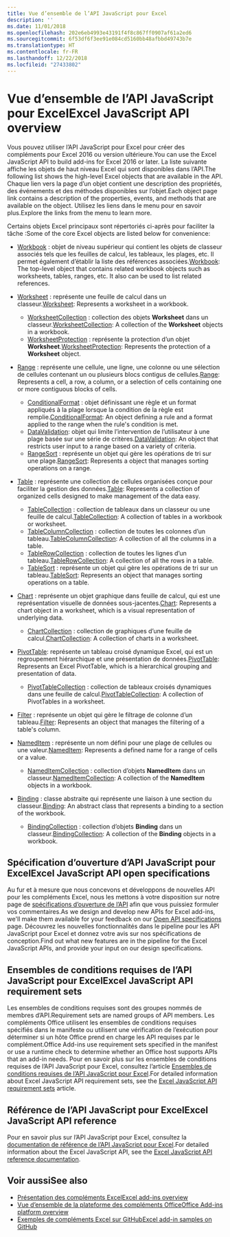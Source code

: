 ```yaml
---
title: Vue d’ensemble de l’API JavaScript pour Excel
description: ''
ms.date: 11/01/2018
ms.openlocfilehash: 202e6eb4993e43191f4f8c867ff0907af61a2ed6
ms.sourcegitcommit: 6f53df6f3ee91e084cd5160bb48afbbd49743b7e
ms.translationtype: HT
ms.contentlocale: fr-FR
ms.lasthandoff: 12/22/2018
ms.locfileid: "27433802"
---
```

# <a name="excel-javascript-api-overview"></a><span data-ttu-id="7a71f-102">Vue d’ensemble de l’API JavaScript pour Excel</span><span class="sxs-lookup"><span data-stu-id="7a71f-102">Excel JavaScript API overview</span></span>

<span data-ttu-id="7a71f-103">Vous pouvez utiliser l’API JavaScript pour Excel pour créer des compléments pour Excel 2016 ou version ultérieure.</span><span class="sxs-lookup"><span data-stu-id="7a71f-103">You can use the Excel JavaScript API to build add-ins for Excel 2016 or later.</span></span> <span data-ttu-id="7a71f-104">La liste suivante affiche les objets de haut niveau Excel qui sont disponibles dans l’API.</span><span class="sxs-lookup"><span data-stu-id="7a71f-104">The following list shows the high-level Excel objects that are available in the API.</span></span> <span data-ttu-id="7a71f-105">Chaque lien vers la page d’un objet contient une description des propriétés, des événements et des méthodes disponibles sur l’objet.</span><span class="sxs-lookup"><span data-stu-id="7a71f-105">Each object page link contains a description of the properties, events, and methods that are available on the object.</span></span> <span data-ttu-id="7a71f-106">Utilisez les liens dans le menu pour en savoir plus.</span><span class="sxs-lookup"><span data-stu-id="7a71f-106">Explore the links from the menu to learn more.</span></span>

<span data-ttu-id="7a71f-107">Certains objets Excel principaux sont répertoriés ci-après pour faciliter la tâche :</span><span class="sxs-lookup"><span data-stu-id="7a71f-107">Some of the core Excel objects are listed below for convenience:</span></span> 

- <span data-ttu-id="7a71f-108">[Workbook](/javascript/api/excel/excel.workbook) : objet de niveau supérieur qui contient les objets de classeur associés tels que les feuilles de calcul, les tableaux, les plages, etc. Il permet également d’établir la liste des références associées.</span><span class="sxs-lookup"><span data-stu-id="7a71f-108">[Workbook](/javascript/api/excel/excel.workbook): The top-level object that contains related workbook objects such as worksheets, tables, ranges, etc. It also can be used to list related references.</span></span>

- <span data-ttu-id="7a71f-109">[Worksheet](/javascript/api/excel/excel.worksheet) : représente une feuille de calcul dans un classeur.</span><span class="sxs-lookup"><span data-stu-id="7a71f-109">[Worksheet](/javascript/api/excel/excel.worksheet): Represents a worksheet in a workbook.</span></span> 
    - <span data-ttu-id="7a71f-110">[WorksheetCollection](/javascript/api/excel/excel.worksheetcollection) : collection des objets **Worksheet** dans un classeur.</span><span class="sxs-lookup"><span data-stu-id="7a71f-110">[WorksheetCollection](/javascript/api/excel/excel.worksheetcollection): A collection of the **Worksheet** objects in a workbook.</span></span>
    - <span data-ttu-id="7a71f-111">[WorksheetProtection](/javascript/api/excel/excel.worksheetprotection) : représente la protection d’un objet **Worksheet**.</span><span class="sxs-lookup"><span data-stu-id="7a71f-111">[WorksheetProtection](/javascript/api/excel/excel.worksheetprotection): Represents the protection of a **Worksheet** object.</span></span>

- <span data-ttu-id="7a71f-112">[Range](/javascript/api/excel/excel.range) : représente une cellule, une ligne, une colonne ou une sélection de cellules contenant un ou plusieurs blocs contigus de cellules.</span><span class="sxs-lookup"><span data-stu-id="7a71f-112">[Range](/javascript/api/excel/excel.range): Represents a cell, a row, a column, or a selection of cells containing one or more contiguous blocks of cells.</span></span>
    - <span data-ttu-id="7a71f-113">[ConditionalFormat](/javascript/api/excel/excel.conditionalformat) : objet définissant une règle et un format appliqués à la plage lorsque la condition de la règle est remplie.</span><span class="sxs-lookup"><span data-stu-id="7a71f-113">[ConditionalFormat](/javascript/api/excel/excel.conditionalformat): An object defining a rule and a format applied to the range when the rule's condition is met.</span></span>
    - <span data-ttu-id="7a71f-114">[DataValidation](/javascript/api/excel/excel.datavalidation): objet qui limite l’intervention de l’utilisateur à une plage basée sur une série de critères.</span><span class="sxs-lookup"><span data-stu-id="7a71f-114">[DataValidation](/javascript/api/excel/excel.datavalidation): An object that restricts user input to a range based on a variety of criteria.</span></span>
    - <span data-ttu-id="7a71f-115">[RangeSort](/javascript/api/excel/excel.rangesort) : représente un objet qui gère les opérations de tri sur une plage.</span><span class="sxs-lookup"><span data-stu-id="7a71f-115">[RangeSort](/javascript/api/excel/excel.rangesort): Represents a object that manages sorting operations on a range.</span></span>

- <span data-ttu-id="7a71f-116">[Table](/javascript/api/excel/excel.table) : représente une collection de cellules organisées conçue pour faciliter la gestion des données.</span><span class="sxs-lookup"><span data-stu-id="7a71f-116">[Table](/javascript/api/excel/excel.table): Represents a collection of organized cells designed to make management of the data easy.</span></span>
    - <span data-ttu-id="7a71f-117">[TableCollection](/javascript/api/excel/excel.tablecollection) : collection de tableaux dans un classeur ou une feuille de calcul.</span><span class="sxs-lookup"><span data-stu-id="7a71f-117">[TableCollection](/javascript/api/excel/excel.tablecollection): A collection of tables in a workbook or worksheet.</span></span>
    - <span data-ttu-id="7a71f-118">[TableColumnCollection](/javascript/api/excel/excel.tablecolumncollection) : collection de toutes les colonnes d’un tableau.</span><span class="sxs-lookup"><span data-stu-id="7a71f-118">[TableColumnCollection](/javascript/api/excel/excel.tablecolumncollection): A collection of all the columns in a table.</span></span>
    - <span data-ttu-id="7a71f-119">[TableRowCollection](/javascript/api/excel/excel.tablerowcollection) : collection de toutes les lignes d’un tableau.</span><span class="sxs-lookup"><span data-stu-id="7a71f-119">[TableRowCollection](/javascript/api/excel/excel.tablerowcollection): A collection of all the rows in a table.</span></span>
    - <span data-ttu-id="7a71f-120">[TableSort](/javascript/api/excel/excel.tablesort) : représente un objet qui gère les opérations de tri sur un tableau.</span><span class="sxs-lookup"><span data-stu-id="7a71f-120">[TableSort](/javascript/api/excel/excel.tablesort): Represents an object that manages sorting operations on a table.</span></span>

- <span data-ttu-id="7a71f-121">[Chart](/javascript/api/excel/excel.chart) : représente un objet graphique dans feuille de calcul, qui est une représentation visuelle de données sous-jacentes.</span><span class="sxs-lookup"><span data-stu-id="7a71f-121">[Chart](/javascript/api/excel/excel.chart): Represents a chart object in a worksheet, which is a visual representation of underlying data.</span></span>
    - <span data-ttu-id="7a71f-122">[ChartCollection](/javascript/api/excel/excel.chartcollection) : collection de graphiques d’une feuille de calcul.</span><span class="sxs-lookup"><span data-stu-id="7a71f-122">[ChartCollection](/javascript/api/excel/excel.chartcollection): A collection of charts in a worksheet.</span></span>
    
- <span data-ttu-id="7a71f-123">[PivotTable](/javascript/api/excel/excel.pivottable): représente un tableau croisé dynamique Excel, qui est un regroupement hiérarchique et une présentation de données.</span><span class="sxs-lookup"><span data-stu-id="7a71f-123">[PivotTable](/javascript/api/excel/excel.pivottable): Represents an Excel PivotTable, which is a hierarchical grouping and presentation of data.</span></span> 
    - <span data-ttu-id="7a71f-124">[PivotTableCollection](/javascript/api/excel/excel.pivottablecollection) : collection de tableaux croisés dynamiques dans une feuille de calcul.</span><span class="sxs-lookup"><span data-stu-id="7a71f-124">[PivotTableCollection](/javascript/api/excel/excel.pivottablecollection): A collection of PivotTables in a worksheet.</span></span>

- <span data-ttu-id="7a71f-125">[Filter](/javascript/api/excel/excel.filter) : représente un objet qui gère le filtrage de colonne d’un tableau.</span><span class="sxs-lookup"><span data-stu-id="7a71f-125">[Filter](/javascript/api/excel/excel.filter): Represents an object that manages the filtering of a table's column.</span></span>

- <span data-ttu-id="7a71f-126">[NamedItem](/javascript/api/excel/excel.nameditem) : représente un nom défini pour une plage de cellules ou une valeur.</span><span class="sxs-lookup"><span data-stu-id="7a71f-126">[NamedItem](/javascript/api/excel/excel.nameditem): Represents a defined name for a range of cells or a value.</span></span> 
    - <span data-ttu-id="7a71f-127">[NamedItemCollection](/javascript/api/excel/excel.nameditemcollection) : collection d’objets **NamedItem** dans un classeur.</span><span class="sxs-lookup"><span data-stu-id="7a71f-127">[NamedItemCollection](/javascript/api/excel/excel.nameditemcollection): A collection of the **NamedItem** objects in a workbook.</span></span>

- <span data-ttu-id="7a71f-128">[Binding](/javascript/api/excel/excel.binding) : classe abstraite qui représente une liaison à une section du classeur.</span><span class="sxs-lookup"><span data-stu-id="7a71f-128">[Binding](/javascript/api/excel/excel.binding): An abstract class that represents a binding to a section of the workbook.</span></span>
    - <span data-ttu-id="7a71f-129">[BindingCollection](/javascript/api/excel/excel.bindingcollection) : collection d’objets **Binding** dans un classeur.</span><span class="sxs-lookup"><span data-stu-id="7a71f-129">[BindingCollection](/javascript/api/excel/excel.bindingcollection): A collection of the **Binding** objects in a workbook.</span></span>

## <a name="excel-javascript-api-open-specifications"></a><span data-ttu-id="7a71f-130">Spécification d’ouverture d’API JavaScript pour Excel</span><span class="sxs-lookup"><span data-stu-id="7a71f-130">Excel JavaScript API open specifications</span></span>

<span data-ttu-id="7a71f-131">Au fur et à mesure que nous concevons et développons de nouvelles API pour les compléments Excel, nous les mettons à votre disposition sur notre page de [spécifications d’ouverture de l’API](../openspec.md) afin que vous puissiez formuler vos commentaires.</span><span class="sxs-lookup"><span data-stu-id="7a71f-131">As we design and develop new APIs for Excel add-ins, we'll make them available for your feedback on our [Open API specifications](../openspec.md) page.</span></span> <span data-ttu-id="7a71f-132">Découvrez les nouvelles fonctionnalités dans le pipeline pour les API JavaScript pour Excel et donnez votre avis sur nos spécifications de conception.</span><span class="sxs-lookup"><span data-stu-id="7a71f-132">Find out what new features are in the pipeline for the Excel JavaScript APIs, and provide your input on our design specifications.</span></span>

## <a name="excel-javascript-api-requirement-sets"></a><span data-ttu-id="7a71f-133">Ensembles de conditions requises de l’API JavaScript pour Excel</span><span class="sxs-lookup"><span data-stu-id="7a71f-133">Excel JavaScript API requirement sets</span></span>

<span data-ttu-id="7a71f-134">Les ensembles de conditions requises sont des groupes nommés de membres d’API.</span><span class="sxs-lookup"><span data-stu-id="7a71f-134">Requirement sets are named groups of API members.</span></span> <span data-ttu-id="7a71f-135">Les compléments Office utilisent les ensembles de conditions requises spécifiés dans le manifeste ou utilisent une vérification de l’exécution pour déterminer si un hôte Office prend en charge les API requises par le complément.</span><span class="sxs-lookup"><span data-stu-id="7a71f-135">Office Add-ins use requirement sets specified in the manifest or use a runtime check to determine whether an Office host supports APIs that an add-in needs.</span></span> <span data-ttu-id="7a71f-136">Pour en savoir plus sur les ensembles de conditions requises de l’API JavaScript pour Excel, consultez l’article [Ensembles de conditions requises de l’API JavaScript pour Excel](../requirement-sets/excel-api-requirement-sets.md).</span><span class="sxs-lookup"><span data-stu-id="7a71f-136">For detailed information about Excel JavaScript API requirement sets, see the [Excel JavaScript API requirement sets](../requirement-sets/excel-api-requirement-sets.md) article.</span></span>

## <a name="excel-javascript-api-reference"></a><span data-ttu-id="7a71f-137">Référence de l’API JavaScript pour Excel</span><span class="sxs-lookup"><span data-stu-id="7a71f-137">Excel JavaScript API reference</span></span>

<span data-ttu-id="7a71f-138">Pour en savoir plus sur l’API JavaScript pour Excel, consultez la [documentation de référence de l’API JavaScript pour Excel](/javascript/api/excel).</span><span class="sxs-lookup"><span data-stu-id="7a71f-138">For detailed information about the Excel JavaScript API, see the [Excel JavaScript API reference documentation](/javascript/api/excel).</span></span>

## <a name="see-also"></a><span data-ttu-id="7a71f-139">Voir aussi</span><span class="sxs-lookup"><span data-stu-id="7a71f-139">See also</span></span>

- [<span data-ttu-id="7a71f-140">Présentation des compléments Excel</span><span class="sxs-lookup"><span data-stu-id="7a71f-140">Excel add-ins overview</span></span>](https://docs.microsoft.com/office/dev/add-ins/excel/excel-add-ins-overview)
- [<span data-ttu-id="7a71f-141">Vue d’ensemble de la plateforme des compléments Office</span><span class="sxs-lookup"><span data-stu-id="7a71f-141">Office Add-ins platform overview</span></span>](https://docs.microsoft.com/office/dev/add-ins/overview/office-add-ins)
- [<span data-ttu-id="7a71f-142">Exemples de compléments Excel sur GitHub</span><span class="sxs-lookup"><span data-stu-id="7a71f-142">Excel add-in samples on GitHub</span></span>](https://github.com/OfficeDev?utf8=%E2%9C%93&q=Excel)
